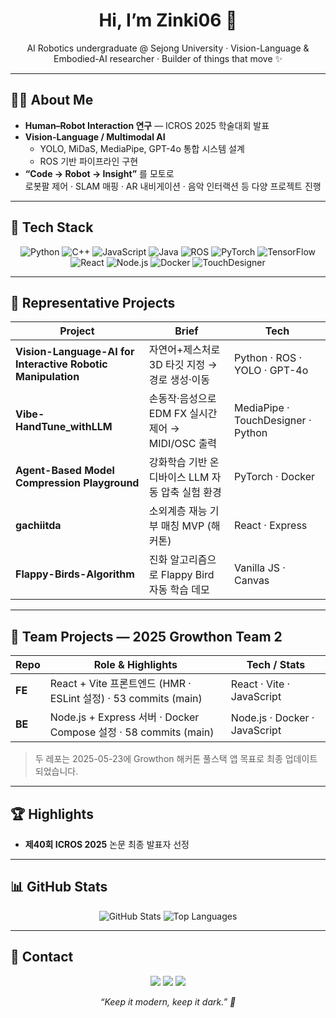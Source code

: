 <!-- 프로필 README (Last updated: 2025-05-27) -->

<h1 align="center">Hi, I’m <strong>Zinki06</strong> 👋</h1>
<p align="center">
  AI Robotics undergraduate @ Sejong University · Vision-Language & Embodied-AI researcher · Builder of things that move ✨
</p>

---

## 🧑‍💻 About Me
- **Human–Robot Interaction 연구** — ICROS 2025 학술대회 발표  
- **Vision-Language / Multimodal AI**  
  - YOLO, MiDaS, MediaPipe, GPT-4o 통합 시스템 설계  
  - ROS 기반 파이프라인 구현  
- **“Code → Robot → Insight”** 를 모토로  
  로봇팔 제어 · SLAM 매핑 · AR 내비게이션 · 음악 인터랙션 등 다양 프로젝트 진행  


---

## 🔨 Tech Stack
<p align="center">
  <img alt="Python" src="https://img.shields.io/badge/Python-3776AB?style=for-the-badge&logo=python&logoColor=white"/>
  <img alt="C++" src="https://img.shields.io/badge/C++-00599C?style=for-the-badge&logo=c%2B%2B&logoColor=white"/>
  <img alt="JavaScript" src="https://img.shields.io/badge/JavaScript-F7DF1E?style=for-the-badge&logo=javascript&logoColor=black"/>
  <img alt="Java" src="https://img.shields.io/badge/Java-007396?style=for-the-badge&logo=java&logoColor=white"/>
  <img alt="ROS" src="https://img.shields.io/badge/ROS-22314E?style=for-the-badge&logo=ros&logoColor=white"/>
  <img alt="PyTorch" src="https://img.shields.io/badge/PyTorch-EE4C2C?style=for-the-badge&logo=pytorch&logoColor=white"/>
  <img alt="TensorFlow" src="https://img.shields.io/badge/TensorFlow-FF6F00?style=for-the-badge&logo=tensorflow&logoColor=white"/>
  <img alt="React" src="https://img.shields.io/badge/React-20232A?style=for-the-badge&logo=react&logoColor=61DAFB"/>
  <img alt="Node.js" src="https://img.shields.io/badge/Node.js-339933?style=for-the-badge&logo=node.js&logoColor=white"/>
  <img alt="Docker" src="https://img.shields.io/badge/Docker-2496ED?style=for-the-badge&logo=docker&logoColor=white"/>
  <img alt="TouchDesigner" src="https://img.shields.io/badge/TouchDesigner-FF3D00?style=for-the-badge&logoColor=white"/>
</p>

---

## 📌 Representative Projects
| Project                                                                        | Brief                                                               | Tech                                 |
| ------------------------------------------------------------------------------ | ------------------------------------------------------------------- | ------------------------------------ |
| **Vision-Language-AI for Interactive Robotic Manipulation**                    | 자연어+제스처로 3D 타깃 지정 → 경로 생성·이동                        | Python · ROS · YOLO · GPT-4o         |
| **Vibe-HandTune_withLLM**                                                      | 손동작·음성으로 EDM FX 실시간 제어 → MIDI/OSC 출력                  | MediaPipe · TouchDesigner · Python   |
| **Agent-Based Model Compression Playground**                                   | 강화학습 기반 온디바이스 LLM 자동 압축 실험 환경                    | PyTorch · Docker                     |
| **gachiitda**                                                                  | 소외계층 재능 기부 매칭 MVP (해커톤)                                 | React · Express                      |
| **Flappy-Birds-Algorithm**                                                     | 진화 알고리즘으로 Flappy Bird 자동 학습 데모                       | Vanilla JS · Canvas                  |

---

## 🌱 Team Projects — 2025 Growthon Team 2
| Repo | Role & Highlights                                                  | Tech / Stats                |
| ---- | ------------------------------------------------------------------ | --------------------------- |
| **FE** | React + Vite 프론트엔드 (HMR · ESLint 설정) · 53 commits (main)     | React · Vite · JavaScript   |
| **BE** | Node.js + Express 서버 · Docker Compose 설정 · 58 commits (main)   | Node.js · Docker · JavaScript|

> 두 레포는 2025-05-23에 Growthon 해커톤 풀스택 앱 목표로 최종 업데이트되었습니다.

---

## 🏆 Highlights
- **제40회 ICROS 2025** 논문 최종 발표자 선정  

---

## 📊 GitHub Stats
<p align="center">
  <img alt="GitHub Stats" src="https://github-readme-stats.vercel.app/api?username=Zinki06&show_icons=true&theme=dark&hide=contribs"/>
  <img alt="Top Languages" src="https://github-readme-stats.vercel.app/api/top-langs/?username=Zinki06&layout=compact&theme=dark"/>
</p>

---

## 🤝 Contact
<p align="center">
  <a href="mailto:jimmy.byeon@sju.ac.kr"><img src="https://img.shields.io/badge/Email-D14836?style=for-the-badge&logo=gmail&logoColor=white"/></a>
  <a href="https://www.instagram.com/your_instagram"><img src="https://img.shields.io/badge/Instagram-E4405F?style=for-the-badge&logo=instagram&logoColor=white"/></a>
  <a href="https://www.linkedin.com/in/your_linkedin"><img src="https://img.shields.io/badge/LinkedIn-0A66C2?style=for-the-badge&logo=linkedin&logoColor=white"/></a>
</p>

<p align="center"><em>“Keep it modern, keep it dark.” 🖤</em></p>
